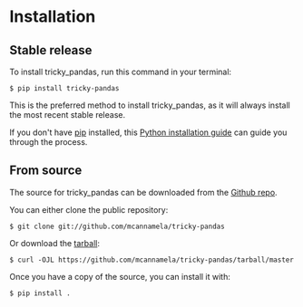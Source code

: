# Installation

## Stable release

To install tricky_pandas, run this command in your
terminal:

``` console
$ pip install tricky-pandas
```

This is the preferred method to install tricky_pandas, as it will always install the most recent stable release.

If you don't have [pip][] installed, this [Python installation guide][]
can guide you through the process.

## From source

The source for tricky_pandas can be downloaded from
the [Github repo][].

You can either clone the public repository:

``` console
$ git clone git://github.com/mcannamela/tricky-pandas
```

Or download the [tarball][]:

``` console
$ curl -OJL https://github.com/mcannamela/tricky-pandas/tarball/master
```

Once you have a copy of the source, you can install it with:

``` console
$ pip install .
```

  [pip]: https://pip.pypa.io
  [Python installation guide]: http://docs.python-guide.org/en/latest/starting/installation/
  [Github repo]: https://github.com/%7B%7B%20cookiecutter.github_username%20%7D%7D/%7B%7B%20cookiecutter.project_slug%20%7D%7D
  [tarball]: https://github.com/%7B%7B%20cookiecutter.github_username%20%7D%7D/%7B%7B%20cookiecutter.project_slug%20%7D%7D/tarball/master

